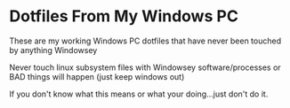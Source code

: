 # Dotfiles From My Windows PC

These are my working Windows PC dotfiles that have never been touched by anything Windowsey

Never touch linux subsystem files with Windowsey software/processes or BAD things will happen (just keep windows out)

If you don't know what this means or what your doing...just don't do it. 
